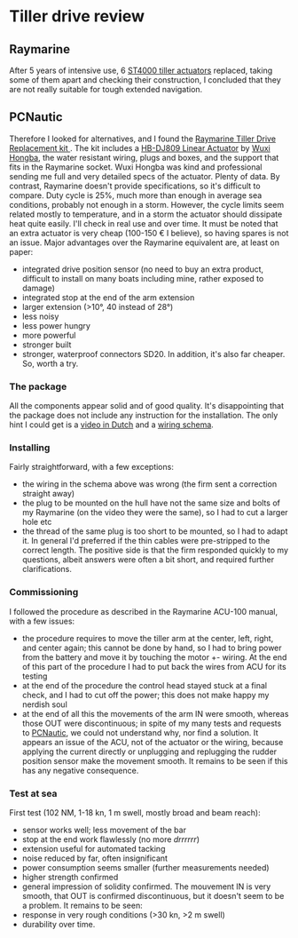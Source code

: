 # Tiller drive review

## Raymarine

After 5 years of intensive use, 6 [ST4000 tiller actuators](https://www.raymarine.com/en-us/our-products/boat-autopilots/autopilot-drive-units/cockpit-tiller-drive) replaced, taking some of them apart and checking their construction, I concluded that they are not really suitable for tough extended navigation.

## PCNautic

Therefore I looked for alternatives, and I found the [
Raymarine Tiller Drive Replacement kit
](https://pcnautic.com/en/product/st4000-tiller-drive-replacement-set).
The kit includes a [HB-DJ809 Linear Actuator](https://www.hbactuator.com/linear-actuator/hb-dj809.html) by [Wuxi Hongba](https://wxhongba.com), the water resistant wiring, plugs and boxes, and the support that fits in the Raymarine socket.
Wuxi Hongba was kind and professional sending me full and very detailed specs of the actuator. Plenty of data. By contrast, Raymarine doesn't provide specifications, so it's difficult to compare. Duty cycle is 25%, much more than enough in average sea conditions, probably not enough in a storm. However, the cycle limits seem related mostly to temperature, and in a storm the actuator should dissipate heat quite easily. I'll check in real use and over time. It must be noted that an extra actuator is very cheap (100-150 € I believe), so having spares is not an issue.
Major advantages over the Raymarine equivalent are, at least on paper:
- integrated drive position sensor (no need to buy an extra product, difficult to install on many boats including mine, rather exposed to damage)
- integrated stop at the end of the arm extension
- larger extension (>10°, 40 instead of 28°)
- less noisy
- less power hungry
- more powerful
- stronger built
- stronger, waterproof connectors SD20.
In addition, it's also far cheaper.
So, worth a try.

### The package
All the components appear solid and of good quality.
It's disappointing that the package does not include any instruction for the installation. The only hint I could get is a [video in Dutch](https://www.youtube.com/watch?v=gYL0_VjVxGI) and a [wiring schema](https://pcnautic.com/en/product/st4000-tiller-drive-replacement-set).

### Installing

Fairly straightforward, with a few exceptions:
- the wiring in the schema above was wrong (the firm sent a correction straight away)
- the plug to be mounted on the hull have not the same size and bolts of my Raymarine (on the video they were the same), so I had to cut a larger hole etc
- the thread of the same plug is too short to be mounted, so I had to adapt it.
In general I'd preferred if the thin cables were pre-stripped to the correct length.
The positive side is that the firm responded quickly to my questions, albeit answers were often a bit short, and required further clarifications.

### Commissioning

I followed the procedure as described in the Raymarine ACU-100 manual, with a few issues:
- the procedure requires to move the tiller arm at the center, left, right, and center again; this cannot be done by hand, so I had to bring power from the battery and move it by touching the motor +- wiring. At the end of this part of the procedure I had to put back the wires from ACU for its testing
- at the end of the procedure the control head stayed stuck at a final check, and I had to cut off the power; this does not make happy my nerdish soul
- at the end of all this the movements of the arm IN were smooth, whereas those OUT were discontinuous; in spite of my many tests and requests to [PCNautic](https://pcnautic.com/en/), we could not understand why, nor find a solution. It appears an issue of the ACU, not of the actuator or the wiring, because applying the current directly or unplugging and replugging the rudder position sensor make the movement smooth. It remains to be seen if this has any negative consequence.

### Test at sea

First test (102 NM, 1-18 kn, 1 m swell, mostly broad and beam reach):
- sensor works well; less movement of the bar
- stop at the end work flawlessly (no more *drrrrrr*)
- extension useful for automated tacking
- noise reduced by far, often insignificant
- power consumption seems smaller (further measurements needed)
- higher strength confirmed
- general impression of solidity confirmed.
The mouvement IN is very smooth, that OUT is confirmed discontinuous, but it doesn't seem to be a problem.
It remains to be seen:
- response in very rough conditions (>30 kn, >2 m swell)
- durability over time.

